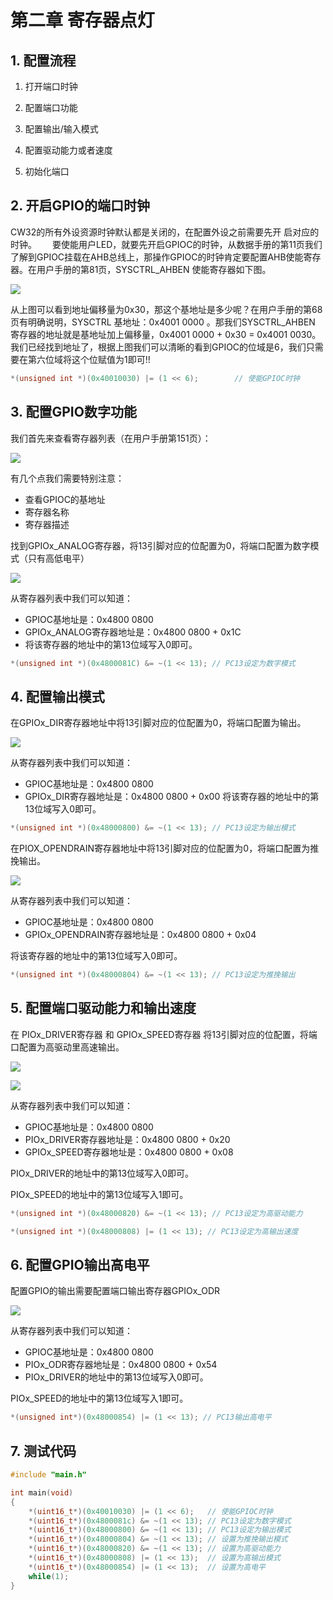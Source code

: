 # 第二章 寄存器点灯

## 1. 配置流程

1. 打开端口时钟

2. 配置端口功能

3. 配置输出/输入模式

4. 配置驱动能力或者速度

5. 初始化端口

## 2. 开启GPIO的端口时钟

CW32的所有外设资源时钟默认都是关闭的，在配置外设之前需要先开 启对应的时钟。    要使能用户LED，就要先开启GPIOC的时钟，从数据手册的第11页我们了解到GPIOC挂载在AHB总线上，那操作GPIOC的时钟肯定要配置AHB使能寄存器。在用户手册的第81页，SYSCTRL_AHBEN 使能寄存器如下图。

![](https://wiki.lckfb.com/storage/images/zh-hans/dwx-cw32f030c8t6/beginner/led-reg/led-reg_20240627_210444.png)

从上图可以看到地址偏移量为0x30，那这个基地址是多少呢？在用户手册的第68页有明确说明，SYSCTRL 基地址：0x4001 0000 。那我们SYSCTRL_AHBEN 寄存器的地址就是基地址加上偏移量，0x4001 0000 + 0x30 = 0x4001 0030。 我们已经找到地址了，根据上图我们可以清晰的看到GPIOC的位域是6，我们只需要在第六位域将这个位赋值为1即可!!

```c
*(unsigned int *)(0x40010030) |= (1 << 6);        // 使能GPIOC时钟
```

## 3. 配置GPIO数字功能

我们首先来查看寄存器列表（在用户手册第151页）：

![](https://wiki.lckfb.com/storage/images/zh-hans/dwx-cw32f030c8t6/beginner/led-reg/led-reg_20240627_210715.png)

有几个点我们需要特别注意：

- 查看GPIOC的基地址
- 寄存器名称
- 寄存器描述

找到GPIOx_ANALOG寄存器，将13引脚对应的位配置为0，将端口配置为数字模式（只有高低电平）

![](https://wiki.lckfb.com/storage/images/zh-hans/dwx-cw32f030c8t6/beginner/led-reg/led-reg_20240627_210738.png)

从寄存器列表中我们可以知道：

- GPIOC基地址是：0x4800 0800
- GPIOx_ANALOG寄存器地址是：0x4800 0800 + 0x1C
- 将该寄存器的地址中的第13位域写入0即可。

```c
*(unsigned int *)(0x4800081C) &= ~(1 << 13); // PC13设定为数字模式
```

## 4. 配置输出模式

在GPIOx_DIR寄存器地址中将13引脚对应的位配置为0，将端口配置为输出。

![](https://wiki.lckfb.com/storage/images/zh-hans/dwx-cw32f030c8t6/beginner/led-reg/led-reg_20240627_210847.png)

从寄存器列表中我们可以知道：

- GPIOC基地址是：0x4800 0800
- GPIOx_DIR寄存器地址是：0x4800 0800 + 0x00 将该寄存器的地址中的第13位域写入0即可。

```c
*(unsigned int *)(0x48000800) &= ~(1 << 13); // PC13设定为输出模式
```

在PIOX_OPENDRAIN寄存器地址中将13引脚对应的位配置为0，将端口配置为推挽输出。

![](https://wiki.lckfb.com/storage/images/zh-hans/dwx-cw32f030c8t6/beginner/led-reg/led-reg_20240627_210932.png)

从寄存器列表中我们可以知道：

- GPIOC基地址是：0x4800 0800
- GPIOx_OPENDRAIN寄存器地址是：0x4800 0800 + 0x04

将该寄存器的地址中的第13位域写入0即可。

```c
*(unsigned int *)(0x48000804) &= ~(1 << 13); // PC13设定为推挽输出
```

## 5. 配置端口驱动能力和输出速度

在 PIOx_DRIVER寄存器 和 GPIOx_SPEED寄存器 将13引脚对应的位配置，将端口配置为高驱动里高速输出。

![](https://wiki.lckfb.com/storage/images/zh-hans/dwx-cw32f030c8t6/beginner/led-reg/led-reg_20240627_211046.png)

![](https://wiki.lckfb.com/storage/images/zh-hans/dwx-cw32f030c8t6/beginner/led-reg/led-reg_20240627_211053.png)

从寄存器列表中我们可以知道：

- GPIOC基地址是：0x4800 0800
- PIOx_DRIVER寄存器地址是：0x4800 0800 + 0x20
- GPIOx_SPEED寄存器地址是：0x4800 0800 + 0x08

PIOx_DRIVER的地址中的第13位域写入0即可。

PIOx_SPEED的地址中的第13位域写入1即可。

```c
*(unsigned int *)(0x48000820) &= ~(1 << 13); // PC13设定为高驱动能力

*(unsigned int *)(0x48000808) |= (1 << 13); // PC13设定为高输出速度
```

## 6. 配置GPIO输出高电平

配置GPIO的输出需要配置端口输出寄存器GPIOx_ODR

![](https://wiki.lckfb.com/storage/images/zh-hans/dwx-cw32f030c8t6/beginner/led-reg/led-reg_20240627_211142.png)

从寄存器列表中我们可以知道：

- GPIOC基地址是：0x4800 0800
- PIOx_ODR寄存器地址是：0x4800 0800 + 0x54
- PIOx_DRIVER的地址中的第13位域写入0即可。

PIOx_SPEED的地址中的第13位域写入1即可。

```c
*(unsigned int*)(0x48000854) |= (1 << 13); // PC13输出高电平
```

## 7. 测试代码

```c
#include "main.h"

int main(void)
{
    *(uint16_t*)(0x40010030) |= (1 << 6);   // 使能GPIOC时钟
    *(uint16_t*)(0x4800081c) &= ~(1 << 13); // PC13设定为数字模式
    *(uint16_t*)(0x48000800) &= ~(1 << 13); // PC13设定为输出模式
    *(uint16_t*)(0x48000804) &= ~(1 << 13); // 设置为推挽输出模式
    *(uint16_t*)(0x48000820) &= ~(1 << 13); // 设置为高驱动能力
    *(uint16_t*)(0x48000808) |= (1 << 13);  // 设置为高输出模式
    *(uint16_t*)(0x48000854) |= (1 << 13);  // 设置为高电平
    while(1);
}
```
